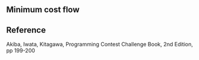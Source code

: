 ## Minimum cost flow


## Reference
Akiba, Iwata, Kitagawa, Programming Contest Challenge Book, 2nd Edition, pp 199-200
